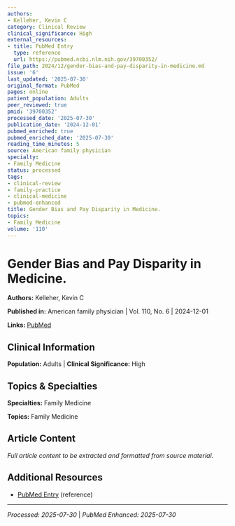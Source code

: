 ```yaml
---
authors:
- Kelleher, Kevin C
category: Clinical Review
clinical_significance: High
external_resources:
- title: PubMed Entry
  type: reference
  url: https://pubmed.ncbi.nlm.nih.gov/39700352/
file_path: 2024/12/gender-bias-and-pay-disparity-in-medicine.md
issue: '6'
last_updated: '2025-07-30'
original_format: PubMed
pages: online
patient_population: Adults
peer_reviewed: true
pmid: '39700352'
processed_date: '2025-07-30'
publication_date: '2024-12-01'
pubmed_enriched: true
pubmed_enriched_date: '2025-07-30'
reading_time_minutes: 5
source: American family physician
specialty:
- Family Medicine
status: processed
tags:
- clinical-review
- family-practice
- clinical-medicine
- pubmed-enhanced
title: Gender Bias and Pay Disparity in Medicine.
topics:
- Family Medicine
volume: '110'
---
```


# Gender Bias and Pay Disparity in Medicine.

**Authors:** Kelleher, Kevin C

**Published in:** American family physician | Vol. 110, No. 6 | 2024-12-01

**Links:** [PubMed](https://pubmed.ncbi.nlm.nih.gov/39700352/)

## Clinical Information

**Population:** Adults | **Clinical Significance:** High

## Topics & Specialties

**Specialties:** Family Medicine

**Topics:** Family Medicine

## Article Content

*Full article content to be extracted and formatted from source material.*

## Additional Resources

- [PubMed Entry](https://pubmed.ncbi.nlm.nih.gov/39700352/) (reference)

---

*Processed: 2025-07-30* | *PubMed Enhanced: 2025-07-30*
